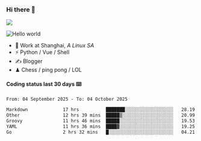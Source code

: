 ### Hi there 👋
![](https://komarev.com/ghpvc/?username=Xuhandsome)


<img src="https://github-readme-stats.vercel.app/api?username=XuHandsome&show_icons=true&theme=merko" alt="Hello world">

<br/>

- 🍻  Work at Shanghai, _A Linux SA_
- ⚡  Python / Vue / Shell
- ✍️  Blogger
- ♟  Chess / ping pong / LOL

#### Coding status last 30 days ⌨️

<!--START_SECTION:waka-->

```txt
From: 04 September 2025 - To: 04 October 2025

Markdown             17 hrs          ███████░░░░░░░░░░░░░░░░░░   28.19 %
Other                12 hrs 39 mins  █████▒░░░░░░░░░░░░░░░░░░░   20.99 %
Groovy               11 hrs 46 mins  █████░░░░░░░░░░░░░░░░░░░░   19.53 %
YAML                 11 hrs 36 mins  ████▓░░░░░░░░░░░░░░░░░░░░   19.25 %
Go                   2 hrs 32 mins   █░░░░░░░░░░░░░░░░░░░░░░░░   04.21 %
```

<!--END_SECTION:waka-->
